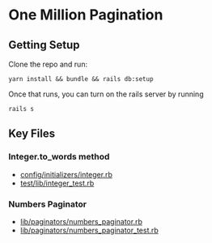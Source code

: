 # One Million Pagination

## Getting Setup

Clone the repo and run:

    yarn install && bundle && rails db:setup

Once that runs, you can turn on the rails server by running

    rails s

## Key Files

### Integer.to_words method

* [config/initializers/integer.rb](https://github.com/MikeRogers0/OneMillionPagination/tree/master/config/initializers/integer.rb)
* [test/lib/integer_test.rb](https://github.com/MikeRogers0/OneMillionPagination/tree/master/test/lib/integer_test.rb)

### Numbers Paginator

* [lib/paginators/numbers_paginator.rb](https://github.com/MikeRogers0/OneMillionPagination/tree/master/app/lib/paginators/numbers_paginator.rb)
* [lib/paginators/numbers_paginator_test.rb](https://github.com/MikeRogers0/OneMillionPagination/tree/master/test/lib/paginators/numbers_paginator_test.rb)
